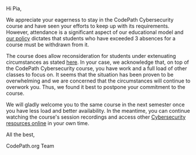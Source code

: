 Hi Pia,

We appreciate your eagerness to stay in the CodePath Cybersecurity course and have seen your efforts to keep up with its requirements. However, attendance is a significant aspect of our educational model and [our policy](https://courses.codepath.org/snippets/ios_university/policies_remote_fall19) dictates that students who have exceeded 3 absences for a course must be withdrawn from it.

The course does allow reconsideration for students under extenuating circumstances as stated [here](https://courses.codepath.org/snippets/cybersecurity_university/policies_remote_fall19). In your case, we acknowledge that, on top of the CodePath Cybersecurity course, you have work and a full load of other classes to focus on. It seems that the situation has been proven to be overwhelming and we are concerned that the circumstances will continue to overwork you. Thus, we found it best to postpone your commitment to the course.

We will gladly welcome you to the same course in the next semester once you have less load and better availability. In the meantime, you can continue watching the course's session recordings and access other [Cybersecurity resources online](http://guides.codepath.com/cybersecurity/Cybersecurity-Resources#cybersecurity-resources) in your own time.

All the best,

CodePath.org Team
